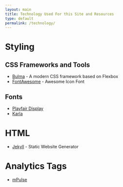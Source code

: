 ```yaml
---
layout: main
title: Technology Used For this Site and Resources
type: default
permalink: /technology/
---
```


# Styling

## CSS Frameworks and Tools

- [Bulma](http://bulma.io/) - A modern CSS framework based on Flexbox
- [FontAwesome](https://github.com/FortAwesome/Font-Awesome) - Awesome Icon Font

## Fonts

- [Playfair Display](https://fonts.google.com/specimen/Playfair+Display)
- [Karla](https://fonts.google.com/specimen/Karla)

# HTML

- [Jekyll](https://jekyllrb.com) - Static Website Generator

# Analytics Tags

- [mPulse](https://www.akamai.com/us/en/products/web-performance/mpulse.jsp)

